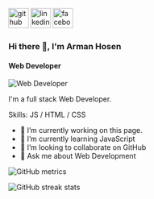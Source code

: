 [<img src='https://cdn.jsdelivr.net/npm/simple-icons@3.0.1/icons/github.svg' alt='github' height='40'>](https://github.com/https://github.com/Arman455171)  [<img src='https://cdn.jsdelivr.net/npm/simple-icons@3.0.1/icons/linkedin.svg' alt='linkedin' height='40'>](https://www.linkedin.com/in/https://www.linkedin.com/in/arman-hosen-b6779a253//)  [<img src='https://cdn.jsdelivr.net/npm/simple-icons@3.0.1/icons/facebook.svg' alt='facebook' height='40'>](https://www.facebook.com/https://www.facebook.com/sheikh.arman.104203) 
### Hi there 👋, I'm Arman Hosen
#### Web Developer
![Web Developer](https://scontent.fdac110-1.fna.fbcdn.net/v/t39.30808-6/311735429_670234484466589_4771901615427426941_n.png?_nc_cat=104&ccb=1-7&_nc_sid=e3f864&_nc_eui2=AeEPgD-z4tgJnDePYD2vDi65cwnfjfQQFPVzCd-N9BAU9Vwl3Paco6ln5eTZaeBacnacMGd4N73Hbrsr7Xpezge8&_nc_ohc=ybjTQf6dPDgAX9WPz4f&tn=4RLse3AvDhJ-qVJ2&_nc_ht=scontent.fdac110-1.fna&oh=00_AfCsA3HQ0WAKMRhEX44eJsIFcaldgigz-nAeUZ_ZA0EG1g&oe=6362AF39)

I'm a full stack Web Developer.

Skills: JS / HTML / CSS

- 🔭 I’m currently working on this page. 
- 🌱 I’m currently learning JavaScript 
- 👯 I’m looking to collaborate on GitHub 
- 💬 Ask me about Web Development 


 

![GitHub metrics](https://metrics.lecoq.io/https://github.com/Arman455171)  

![GitHub streak stats](https://github-readme-streak-stats.herokuapp.com/?user=https://github.com/Arman455171)  

